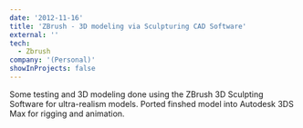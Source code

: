 ```yaml
---
date: '2012-11-16'
title: 'ZBrush - 3D modeling via Sculpturing CAD Software'
external: ''
tech:
  - Zbrush
company: '(Personal)'
showInProjects: false
---
```


Some testing and 3D modeling done using the ZBrush 3D Sculpting Software for ultra-realism models.
Ported finshed model into Autodesk 3DS Max for rigging and animation.
